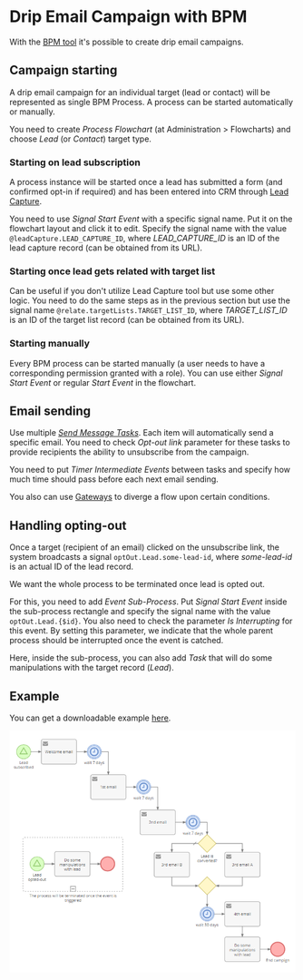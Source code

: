 # Drip Email Campaign with BPM

With the [BPM tool](bpm.md) it's possible to create drip email campaigns.

## Campaign starting

A drip email campaign for an individual target (lead or contact) will be represented as single BPM Process. A process can be started automatically or manually.

You need to create *Process Flowchart* (at Administration > Flowcharts) and choose *Lead* (or *Contact*) target type.

### Starting on lead subscription

A process instance will be started once a lead has submitted a form (and confirmed opt-in if required) and has been entered into CRM through [Lead Capture](web-to-lead.md).

You need to use *Signal Start Event* with a specific signal name. Put it on the flowchart layout and click it to edit. Specify the signal name with the value `@leadCapture.LEAD_CAPTURE_ID`, where *LEAD_CAPTURE_ID* is an ID of the lead capture record (can be obtained from its URL).

### Starting once lead gets related with target list

Can be useful if you don't utilize Lead Capture tool but use some other logic. You need to do the same steps as in the previous section but use the signal name `@relate.targetLists.TARGET_LIST_ID`, where *TARGET_LIST_ID* is an ID of the target list record (can be obtained from its URL).

### Starting manually

Every BPM process can be started manually (a user needs to have a corresponding permission granted with a role). You can use either *Signal Start Event* or regular *Start Event* in the flowchart.

## Email sending

Use multiple *[Send Message Tasks](bpm-activities.md#send-message-task)*. Each item will automatically send a specific email. You need to check *Opt-out link* parameter for these tasks to provide recipients the ability to unsubscribe from the campaign.

You need to put *Timer Intermediate Events* between tasks and specify how much time should pass before each next email sending.

You also can use [Gateways](bpm-gateways.md) to diverge a flow upon certain conditions.

## Handling opting-out

Once a target (recipient of an email) clicked on the unsubscribe link, the system broadcasts a signal `optOut.Lead.some-lead-id`, where *some-lead-id* is an actual ID of the lead record.

We want the whole process to be terminated once lead is opted out.

For this, you need to add *Event Sub-Process*. Put *Signal Start Event* inside the sub-process rectangle and specify the signal name with the value `optOut.Lead.{$id}`. You also need to check the parameter *Is Interrupting* for this event. By setting this parameter, we indicate that the whole parent process should be interrupted once the event is catched.

Here, inside the sub-process, you can also add *Task* that will do some manipulations with the target record (*Lead*).

## Example

You can get a downloadable example [here](bpm-examples.md#downloadable-examples).

![Example](https://raw.githubusercontent.com/espocrm/documentation/master/docs/_static/images/administration/bpm/drip-email-campaign.png)
